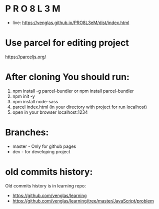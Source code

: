# P R O 8 L 3 M 

* live: https://venglas.github.io/PRO8L3eM/dist/index.html

# Use parcel for editing project

https://parceljs.org/

# After cloning You should run:

1) npm install -g parcel-bundler or npm install parcel-bundler
2) npm init -y
3) npm install node-sass
4) parcel index.html (in your directory with project for run localhost)
5) open in your browser localhost:1234

# Branches:

* master - Only for github pages
* dev - for developing project

# old commits history:

Old commits history is in learning repo: 

* https://github.com/venglas/learning
* https://github.com/venglas/learning/tree/master/JavaScript/problem